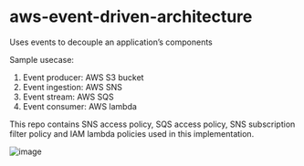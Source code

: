 # aws-event-driven-architecture

Uses events to decouple an application’s components

Sample usecase:
1. Event producer: AWS S3 bucket
2. Event ingestion: AWS SNS
3. Event stream: AWS SQS
4. Event consumer: AWS lambda

This repo contains SNS access policy, SQS access policy, SNS subscription filter policy and IAM lambda policies used in this implementation.


![image](https://github.com/Rojha-git/aws-event-driven-architecture/assets/136507569/3107110f-958b-49cb-90fa-3acf884afc94)
